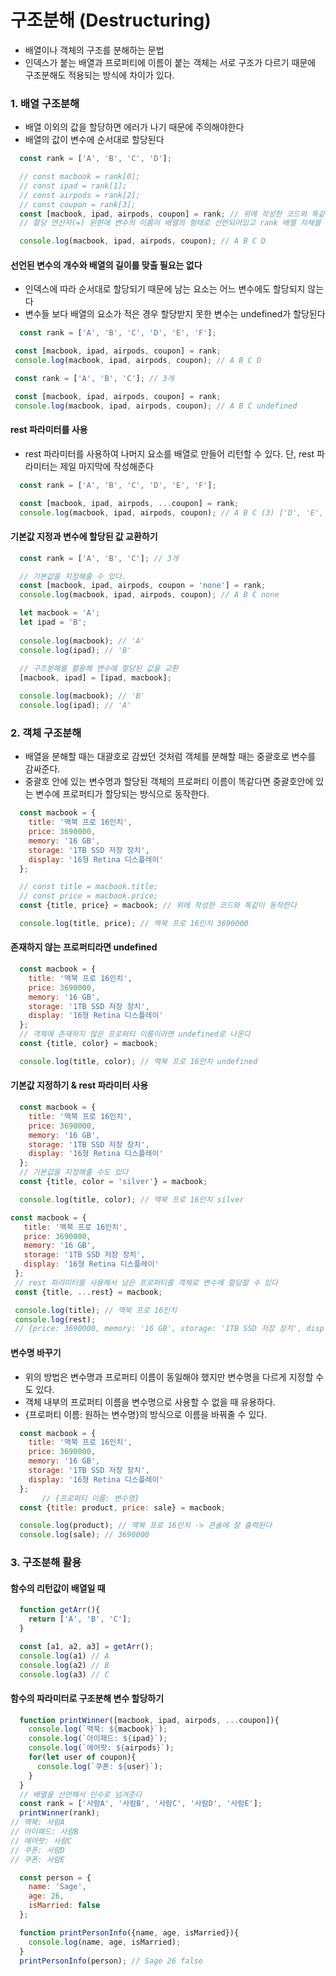 # 구조분해 (Destructuring)
 - 배열이나 객체의 구조를 분해하는 문법  
 - 인덱스가 붙는 배열과 프로퍼티에 이름이 붙는 객체는 서로 구조가 다르기 때문에 구조분해도 적용되는 방식에 차이가 있다.
### 1. 배열 구조분해
- 배열 이외의 값을 할당하면 에러가 나기 때문에 주의해야한다
- 배열의 값이 변수에 순서대로 할당된다
```javascript
  const rank = ['A', 'B', 'C', 'D'];

  // const macbook = rank[0];
  // const ipad = rank[1];
  // const airpods = rank[2];
  // const coupon = rank[3];
  const [macbook, ipad, airpods, coupon] = rank; // 위에 작성한 코드와 똑같이 작동한다
  // 할당 연산자(=) 왼편에 변수의 이름이 배열의 형태로 선언되어있고 rank 배열 자체를 할당한다

  console.log(macbook, ipad, airpods, coupon); // A B C D
 ```
 #### 선언된 변수의 개수와 배열의 길이를 맞출 필요는 없다
 - 인덱스에 따라 순서대로 할당되기 때문에 남는 요소는 어느 변수에도 할당되지 않는다
 - 변수들 보다 배열의 요소가 적은 경우 할당받지 못한 변수는 undefined가 할당된다
 ```javascript
   const rank = ['A', 'B', 'C', 'D', 'E', 'F'];

  const [macbook, ipad, airpods, coupon] = rank;
  console.log(macbook, ipad, airpods, coupon); // A B C D
 ```
 ```javascript
  const rank = ['A', 'B', 'C']; // 3개

  const [macbook, ipad, airpods, coupon] = rank;
  console.log(macbook, ipad, airpods, coupon); // A B C undefined
 ```
#### rest 파라미터를 사용
- rest 파라미터를 사용하여 나머지 요소를 배열로 만들어 리턴할 수 있다. 단, rest 파라미터는 제일 마지막에 작성해준다
```javascript
  const rank = ['A', 'B', 'C', 'D', 'E', 'F'];

  const [macbook, ipad, airpods, ...coupon] = rank;
  console.log(macbook, ipad, airpods, coupon); // A B C (3) ['D', 'E', 'F']
```
#### 기본값 지정과 변수에 할당된 값 교환하기
```javascript
  const rank = ['A', 'B', 'C']; // 3개

  // 기본값을 지정해줄 수 있다.
  const [macbook, ipad, airpods, coupon = 'none'] = rank;
  console.log(macbook, ipad, airpods, coupon); // A B C none
```
```javascript
  let macbook = 'A';
  let ipad = 'B';
  
  console.log(macbook); // 'A'
  console.log(ipad); // 'B'
  
  // 구조분해를 활용해 변수에 할당된 값을 교환
  [macbook, ipad] = [ipad, macbook];

  console.log(macbook); // 'B'
  console.log(ipad); // 'A'
 ```
### 2. 객체 구조분해
- 배열을 분해할 때는 대괄호로 감쌌던 것처럼 객체를 분해할 때는 중괄호로 변수를 감싸준다.  
- 중괄호 안에 있는 변수명과 할당된 객체의 프로퍼티 이름이 똑같다면 중괄호안에 있는 변수에 프로퍼티가 할당되는 방식으로 동작한다.  
```javascript
  const macbook = {
    title: '맥북 프로 16인치',
    price: 3690000,
    memory: '16 GB',
    storage: '1TB SSD 저장 장치',
    display: '16형 Retina 디스플레이'
  };

  // const title = macbook.title;
  // const price = macbook.price;
  const {title, price} = macbook; // 위에 작성한 코드와 똑같이 동작한다

  console.log(title, price); // 맥북 프로 16인치 3690000
```
#### 존재하지 않는 프로퍼티라면 undefined
```javascript
  const macbook = {
    title: '맥북 프로 16인치',
    price: 3690000,
    memory: '16 GB',
    storage: '1TB SSD 저장 장치',
    display: '16형 Retina 디스플레이'
  };
  // 객체에 존재하지 않은 프로퍼티 이름이라면 undefined로 나온다
  const {title, color} = macbook;

  console.log(title, color); // 맥북 프로 16인치 undefined
```
#### 기본값 지정하기 & rest 파라미터 사용
```javascript
  const macbook = {
    title: '맥북 프로 16인치',
    price: 3690000,
    memory: '16 GB',
    storage: '1TB SSD 저장 장치',
    display: '16형 Retina 디스플레이'
  };
  // 기본값을 지정해줄 수도 있다
  const {title, color = 'silver'} = macbook;

  console.log(title, color); // 맥북 프로 16인치 silver
 ```
 ```javascript
 const macbook = {
    title: '맥북 프로 16인치',
    price: 3690000,
    memory: '16 GB',
    storage: '1TB SSD 저장 장치',
    display: '16형 Retina 디스플레이'
  };
  // rest 파라미터를 사용해서 남은 프로퍼티를 객체로 변수에 할당할 수 있다
  const {title, ...rest} = macbook;

  console.log(title); // 맥북 프로 16인치
  console.log(rest); 
  // {price: 3690000, memory: '16 GB', storage: '1TB SSD 저장 장치', display: '16형 Retina 디스플레이'}
```
#### 변수명 바꾸기
- 위의 방법은 변수명과 프로퍼티 이름이 동일해야 했지만 변수명을 다르게 지정할 수도 있다.
- 객체 내부의 프로퍼티 이름을 변수명으로 사용할 수 없을 때 유용하다.
- {프로퍼티 이름: 원하는 변수명}의 방식으로 이름을 바꿔줄 수 있다.
```javascript
  const macbook = {
    title: '맥북 프로 16인치',
    price: 3690000,
    memory: '16 GB',
    storage: '1TB SSD 저장 장치',
    display: '16형 Retina 디스플레이'
  };
       // {프로퍼티 이름: 변수명}
  const {title: product, price: sale} = macbook;

  console.log(product); // 맥북 프로 16인치 -> 콘솔에 잘 출력된다
  console.log(sale); // 3690000
```
### 3. 구조분해 활용
#### 함수의 리턴값이 배열일 때
```javascript
  function getArr(){
    return ['A', 'B', 'C'];
  }

  const [a1, a2, a3] = getArr();
  console.log(a1) // A
  console.log(a2) // B
  console.log(a3) // C
```
#### 함수의 파라미터로 구조분해 변수 할당하기
```javascript
  function printWinner([macbook, ipad, airpods, ...coupon]){
    console.log(`맥북: ${macbook}`);
    console.log(`아이패드: ${ipad}`);
    console.log(`에어팟: ${airpods}`);
    for(let user of coupon){
      console.log(`쿠폰: ${user}`);
    }
  }
  // 배열을 선언해서 인수로 넘겨준다
  const rank = ['사람A', '사람B', '사람C', '사람D', '사람E'];
  printWinner(rank);
// 맥북: 사람A
// 아이패드: 사람B
// 에어팟: 사람C
// 쿠폰: 사람D
// 쿠폰: 사람E
```
```javascript
  const person = {
    name: 'Sage',
    age: 26,
    isMarried: false
  };

  function printPersonInfo({name, age, isMarried}){
    console.log(name, age, isMarried);
  }
  printPersonInfo(person); // Sage 26 false
```
